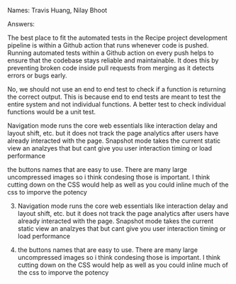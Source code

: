 Names: Travis Huang, Nilay Bhoot

Answers:

The best place to fit the automated tests in the Recipe project development pipeline is within a Github action that runs whenever code is pushed. Running automated tests within a Github action on every push helps to ensure that the codebase stays reliable and maintainable. It does this by preventing broken code inside pull requests from merging as it detects errors or bugs early.

No, we should not use an end to end test to check if a function is returning the correct output. This is because end to end tests are meant to test the entire system and not individual functions. A better test to check individual functions would be a unit test.

Navigation mode runs the core web essentials like interaction delay and layout shift, etc. but it does not track the page analytics after users have already interacted with the page. Snapshot mode takes the current static view an analzyes that but cant give you user interaction timing or load performance

the buttons names that are easy to use. There are many large uncompressed images so i think condesing those is important. I think cutting down on the CSS would help as well as you could inline much of the css to imporve the potency


3. Navigation mode runs the core web essentials like interaction delay and layout shift, etc. but it does not track the page analytics after users have already interacted with the page. Snapshot mode takes the current static view an analzyes that but cant give you user interaction timing or load performance

4. the buttons names that are easy to use. There are many large uncompressed images so i think condesing those is important. I think cutting down on the CSS would help as well as you could inline much of the css to imporve the potency



